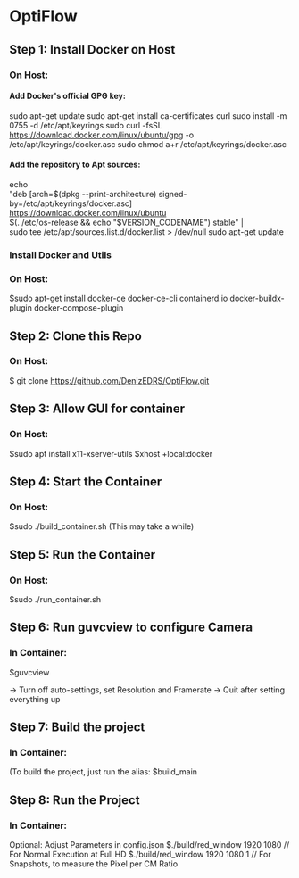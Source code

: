
# OptiFlow

## Step 1: Install Docker on Host
### On Host:
#### Add Docker's official GPG key:
sudo apt-get update
sudo apt-get install ca-certificates curl
sudo install -m 0755 -d /etc/apt/keyrings
sudo curl -fsSL https://download.docker.com/linux/ubuntu/gpg -o /etc/apt/keyrings/docker.asc
sudo chmod a+r /etc/apt/keyrings/docker.asc

#### Add the repository to Apt sources:
echo \
  "deb [arch=$(dpkg --print-architecture) signed-by=/etc/apt/keyrings/docker.asc] https://download.docker.com/linux/ubuntu \
  $(. /etc/os-release && echo "$VERSION_CODENAME") stable" | \
  sudo tee /etc/apt/sources.list.d/docker.list > /dev/null
sudo apt-get update

### Install Docker and Utils
### On Host:
$sudo apt-get install docker-ce docker-ce-cli containerd.io docker-buildx-plugin docker-compose-plugin

## Step 2: Clone this Repo
### On Host:
$ git clone https://github.com/DenizEDRS/OptiFlow.git

## Step 3: Allow GUI for container
### On Host:
$sudo apt install x11-xserver-utils
$xhost +local:docker


## Step 4: Start the Container
### On Host:
$sudo ./build_container.sh
(This may take a while)

## Step 5: Run the Container
### On Host:
$sudo ./run_container.sh


## Step 6: Run guvcview to configure Camera
### In Container:
$guvcview

-> Turn off auto-settings, set Resolution and Framerate
-> Quit after setting everything up

## Step 7: Build the project
### In Container:
(To build the project, just run the alias:
$build_main

## Step 8: Run the Project
### In Container:
Optional: Adjust Parameters in config.json
$./build/red_window 1920 1080 // For Normal Execution at Full HD
$./build/red_window 1920 1080 1 // For Snapshots, to measure the Pixel per CM Ratio
